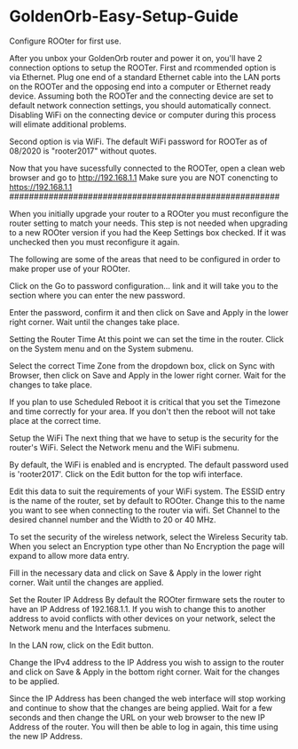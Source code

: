 # GoldenOrb-Easy-Setup-Guide

Configure ROOter for first use.

After you unbox your GoldenOrb router and power it on, you'll have 2 connection options to setup the ROOTer.
First and rcommended option is  via Ethernet. Plug one end of a standard Ethernet cable into the LAN ports on the ROOTer and  the opposing end into a computer or Ethernet ready device. Assuming both the ROOTer and the connecting device are set to default network connection settings, you should automatically connect. Disabling WiFi on the connecting device or computer during this process will elimate additional problems.

Second option is via  WiFi. The default WiFi password for ROOTer as of 08/2020  is "rooter2017"  without quotes.

Now that  you have sucessfully connected to the ROOTer, open a clean web browser and  go to http://192.168.1.1
Make  sure you are NOT conencting to https://192.168.1.1
#######################################################

When you initially upgrade your router to a ROOter you must reconfigure the router setting to match your needs. This step is not needed when upgrading to a new ROOter version if you had the Keep Settings box checked. If it was unchecked then you must reconfigure it again.

The following are some of the areas that need to be configured in order to make proper use of your ROOter.



Click on the Go to password configuration… link and it will take you to the section where you can enter the new password.



Enter the password, confirm it and then click on Save and Apply in the lower right corner. Wait until the changes take place.

Setting the Router Time
At this point we can set the time in the router. Click on the System menu and on the System submenu.



Select the correct Time Zone from the dropdown box, click on Sync with Browser, then click on Save and Apply in the lower right corner. Wait for the changes to take place.

If you plan to use Scheduled Reboot it is critical that you set the Timezone and time correctly for your area. If you don't then the reboot will not take place at the correct time.

Setup the WiFi
The next thing that we have to setup is the security for the router's WiFi. Select the Network menu and the WiFi submenu.



By default, the WiFi is enabled and is encrypted. The default password used is 'rooter2017'. Click on the Edit button for the top wifi interface.





Edit this data to suit the requirements of your WiFi system. The ESSID entry is the name of the router, set by default to ROOter. Change this to the name you want to see when connecting to the router via wifi. Set Channel to the desired channel number and the Width to 20 or 40 MHz.

To set the security of the wireless network, select the Wireless Security tab. When you select an Encryption type other than No Encryption the page will expand to allow more data entry.



Fill in the necessary data and click on Save & Apply in the lower right corner. Wait until the changes are applied.

Set the Router IP Address
By default the ROOter firmware sets the router to have an IP Address of 192.168.1.1. If you wish to change this to another address to avoid conflicts with other devices on your network, select the Network menu and the Interfaces submenu.



In the LAN row, click on the Edit button.



Change the IPv4 address to the IP Address you wish to assign to the router and click on Save & Apply in the bottom right corner. Wait for the changes to be applied.

Since the IP Address has been changed the web interface will stop working and continue to show that the changes are being applied. Wait for a few seconds and then change the URL on your web browser to the new IP Address of the router. You will then be able to log in again, this time using the new IP Address.
